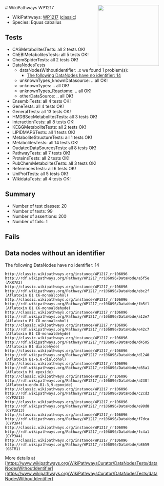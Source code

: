 <img style="float: right; width: 200px" src="https://upload.wikimedia.org/wikipedia/commons/thumb/8/83/Wplogo_with_text_500.png/640px-Wplogo_with_text_500.png" />
# WikiPathways WP1217

* WikiPathways: [WP1217](https://wikipathways.org/pathways/WP1217) ([classic](https://classic.wikipathways.org/instance/WP1217))
* Species: Equus caballus
## Tests
* CASMetabolitesTests: all 2 tests OK!
* ChEBIMetabolitesTests: all 5 tests OK!
* ChemSpiderTests: all 2 tests OK!
* DataNodesTests
    * dataNodesWithoutIdentifier: .x we found 1 problem(s):
        * [The following DataNodes have no identifier: 14](#8792c494)
    * unknownTypes_knownDatasource: .. all OK!
    * unknownTypes: .. all OK!
    * unknownTypes_Reactome: .. all OK!
    * otherDataSource: .. all OK!
* EnsemblTests: all 4 tests OK!
* GeneTests: all 4 tests OK!
* GeneralTests: all 13 tests OK!
* HMDBSecMetabolitesTests: all 3 tests OK!
* InteractionTests: all 8 tests OK!
* KEGGMetaboliteTests: all 2 tests OK!
* LIPIDMAPSTests: all 1 tests OK!
* MetaboliteStructureTests: all 1 tests OK!
* MetabolitesTests: all 14 tests OK!
* OudatedDataSourcesTests: all 8 tests OK!
* PathwayTests: all 7 tests OK!
* ProteinsTests: all 2 tests OK!
* PubChemMetabolitesTests: all 3 tests OK!
* ReferencesTests: all 6 tests OK!
* UniProtTests: all 5 tests OK!
* WikidataTests: all 4 tests OK!


## Summary

* Number of test classes: 20
* Number of tests: 99
* Number of assertions: 200
* Number of fails: 1

## Fails

<a name="8792c494" />

## Data nodes without an identifier

The following DataNodes have no identifier: 14
```
http://classic.wikipathways.org/instance/WP1217_rr106096 http://rdf.wikipathways.org/Pathway/WP1217_rr106096/DataNode/a5f5e (AKR7A2)
http://classic.wikipathways.org/instance/WP1217_rr106096 http://rdf.wikipathways.org/Pathway/WP1217_rr106096/DataNode/ebc2f (Aflatoxin B1 C6-monoalcohol)
http://classic.wikipathways.org/instance/WP1217_rr106096 http://rdf.wikipathways.org/Pathway/WP1217_rr106096/DataNode/fb5f1 (Aflatoxin B1 C6-monoaldehyde)
http://classic.wikipathways.org/instance/WP1217_rr106096 http://rdf.wikipathways.org/Pathway/WP1217_rr106096/DataNode/a12e7 (Aflatoxin B1 C8-monoalcohol)
http://classic.wikipathways.org/instance/WP1217_rr106096 http://rdf.wikipathways.org/Pathway/WP1217_rr106096/DataNode/e42c7 (Aflatoxin B1 C8-monoaldehyde)
http://classic.wikipathways.org/instance/WP1217_rr106096 http://rdf.wikipathways.org/Pathway/WP1217_rr106096/DataNode/d4505 (Aflatoxin B1 dialdehyde)
http://classic.wikipathways.org/instance/WP1217_rr106096 http://rdf.wikipathways.org/Pathway/WP1217_rr106096/DataNode/d1240 (Aflatoxin B1-6,8-dialcohol)
http://classic.wikipathways.org/instance/WP1217_rr106096 http://rdf.wikipathways.org/Pathway/WP1217_rr106096/DataNode/e85a1 (Aflatoxin M1 epoxide)
http://classic.wikipathways.org/instance/WP1217_rr106096 http://rdf.wikipathways.org/Pathway/WP1217_rr106096/DataNode/a238f (Aflatoxin-endo-B1-8,9-epoxide)
http://classic.wikipathways.org/instance/WP1217_rr106096 http://rdf.wikipathways.org/Pathway/WP1217_rr106096/DataNode/c2cd3 (CYP2A13)
http://classic.wikipathways.org/instance/WP1217_rr106096 http://rdf.wikipathways.org/Pathway/WP1217_rr106096/DataNode/e99d8 (CYP2A13)
http://classic.wikipathways.org/instance/WP1217_rr106096 http://rdf.wikipathways.org/Pathway/WP1217_rr106096/DataNode/f7dca (CYP3A4)
http://classic.wikipathways.org/instance/WP1217_rr106096 http://rdf.wikipathways.org/Pathway/WP1217_rr106096/DataNode/fc4a1 (CYP3A4)
http://classic.wikipathways.org/instance/WP1217_rr106096 http://rdf.wikipathways.org/Pathway/WP1217_rr106096/DataNode/b8659 (GSTM1)
```

More details at [https://www.wikipathways.org/WikiPathwaysCurator/DataNodesTests/dataNodesWithoutIdentifier](https://www.wikipathways.org/WikiPathwaysCurator/DataNodesTests/dataNodesWithoutIdentifier)

